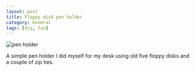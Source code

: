 ```yaml
---
layout: post
title: Floppy disk pen holder
category: General
tags: [diy, fun]
---
```

![pen holder]({{site.images_url}}2018/06/pen-holder.jpg)

A simple pen holder I did myself for my desk using old five floppy disks and a couple of zip ties.
